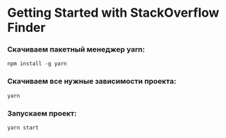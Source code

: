 # Getting Started with   StackOverflow Finder

### Скачиваем пакетный менеджер yarn:
`npm install -g yarn`

### Cкачиваем все нужные зависимости проекта:
`yarn`

### Запускаем проект:
`yarn start`
